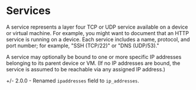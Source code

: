 # Services

A service represents a layer four TCP or UDP service available on a device or virtual machine. For example, you might want to document that an HTTP service is running on a device. Each service includes a name, protocol, and port number; for example, "SSH (TCP/22)" or "DNS (UDP/53)."

A service may optionally be bound to one or more specific IP addresses belonging to its parent device or VM. (If no IP addresses are bound, the service is assumed to be reachable via any assigned IP address.)

+/- 2.0.0
    - Renamed `ipaddresses` field to `ip_addresses`.
